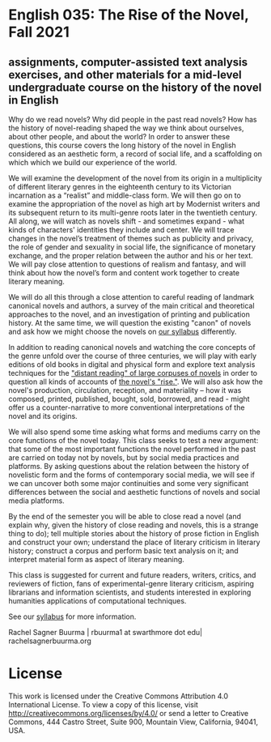 # English 035: The Rise of the Novel, Fall 2021
## assignments, computer-assisted text analysis exercises, and other materials for a mid-level undergraduate course on the history of the novel in English

Why do we read novels? Why did people in the past read novels? How has the history of novel-reading shaped the way we think about ourselves, about other people, and about the world? In order to answer these questions, this course covers the long history of the novel in English considered as an aesthetic form, a record of social life, and a scaffolding on which which we build our experience of the world.

We will examine the development of the novel from its origin in a multiplicity of different literary genres in the eighteenth century to its Victorian incarnation as a “realist” and middle-class form. We will then go on to examine the appropriation of the novel as high art by Modernist writers and its subsequent return to its multi-genre roots later in the twentieth century. All along, we will watch as novels shift - and sometimes expand - what kinds of characters' identities they include and center. We will trace changes in the novel’s treatment of themes such as publicity and privacy, the role of gender and sexuality in social life, the significance of monetary exchange, and the proper relation between the author and his or her text. We will pay close attention to questions of realism and fantasy, and will think about how the novel’s form and content work together to create literary meaning.

We will do all this through a close attention to careful reading of landmark canonical novels and authors, a survey of the main critical and theoretical approaches to the novel, and an investigation of printing and publication history. At the same time, we will question the existing "canon" of novels and ask how we might choose the novels on [our syllabus](https://github.com/rbuurma/rise-2021/blob/main/Rise-2021/Rise21SyllabusDraft.md) differently.

In addition to reading canonical novels and watching the core concepts of the genre unfold over the course of three centuries, we will play with early editions of old books in digital and physical form and explore text analysis techniques for the ["distant reading" of large corpuses of novels](http://mimno.infosci.cornell.edu/novels/plot.html) in order to question all kinds of  accounts of [the novel's "rise."](https://books.google.com/ngrams/graph?content=novel&year_start=1800&year_end=2000&corpus=15&smoothing=3&share=&direct_url=t1%3B%2Cnovel%3B%2Cc0). We will also ask how the novel's production, circulation, reception, and materiality – how it was composed, printed, published, bought, sold, borrowed, and read - might offer us a counter-narrative to more conventional interpretations of the novel and its origins.

We will also spend some time asking what forms and mediums carry on the core functions of the novel today. This class seeks to test a new argument: that some of the most important functions the novel performed in the past are carried on today not by novels, but by social media practices and platforms. By asking questions about the relation between the history of novelistic form and the forms of contemporary social media, we will see if we can uncover both some major continuities and some very significant differences between the social and aesthetic functions of novels and social media platforms.

By the end of the semester you will be able to close read a novel (and explain why, given the history of close reading and novels, this is a strange thing to do); tell multiple stories about the history of prose fiction in English and construct your own; understand the place of literary criticism in literary history;  construct a corpus and perform basic text analysis on it;  and interpret material form as aspect of literary meaning.

This class is suggested for current and future readers, writers, critics, and reviewers of fiction, fans of experimental-genre literary criticism, aspiring librarians and information scientists, and students interested in exploring humanities applications of computational techniques.

See our [syllabus](https://github.com/rbuurma/rise-2021/blob/main/Rise-2021/Rise21SyllabusDraft.md) for more information. 


Rachel Sagner Buurma | rbuurma1 at swarthmore dot edu| rachelsagnerbuurma.org

# License

This work is licensed under the Creative Commons Attribution 4.0 International License. To view a copy of this license, visit http://creativecommons.org/licenses/by/4.0/ or send a letter to Creative Commons, 444 Castro Street, Suite 900, Mountain View, California, 94041, USA.
